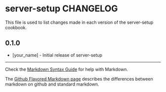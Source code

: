 server-setup CHANGELOG
======================

This file is used to list changes made in each version of the server-setup cookbook.

0.1.0
-----
- [your_name] - Initial release of server-setup

- - -
Check the [Markdown Syntax Guide](http://daringfireball.net/projects/markdown/syntax) for help with Markdown.

The [Github Flavored Markdown page](http://github.github.com/github-flavored-markdown/) describes the differences between markdown on github and standard markdown.
